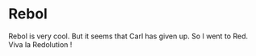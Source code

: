 # Rebol

Rebol is very cool.
But it seems that Carl has given up.
So I went to Red. 
Viva la Redolution !
